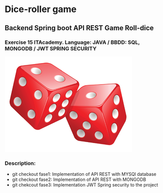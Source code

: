 # Dice-roller game
## Backend Spring boot API REST Game Roll-dice

### Exercise 15 ITAcademy. Language: JAVA / BBDD: SQL, MONGODB / JWT SPRING SECURITY
![dices](https://raw.githubusercontent.com/Rituzka/Ex14DicePlayers/main/Assets/dices.png)

### Description:

* git checkout fase1: Implementation of API REST with MYSQl database
* git checkout fase2: Implementation of API REST with MONGODB
* git chekcout fase3: Implementation JWT Spring security to the project
